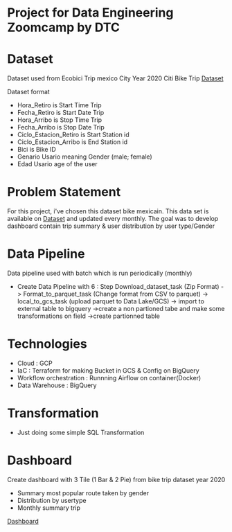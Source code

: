 # Project for Data Engineering Zoomcamp by DTC

# Dataset

Dataset used from Ecobici Trip mexico City Year 2020
Citi Bike Trip [Dataset](https://www.ecobici.cdmx.gob.mx/sites/default/files/data/usages/2020-01.csv)

Dataset format 

- Hora_Retiro is Start Time Trip
- Fecha_Retiro is Start Date Trip
- Hora_Arribo is Stop Time Trip
- Fecha_Arribo is Stop Date Trip
- Ciclo_Estacion_Retiro is Start Station id
- Ciclo_Estacion_Arribo is End Station id
- Bici is Bike ID
- Genario Usario  meaning Gender (male; female)
- Edad Usario age of the user

# Problem Statement

For this project, i've chosen this dataset  bike mexicain. This data set is available on [Dataset](https://www.ecobici.cdmx.gob.mx/sites/default/files/data/usages/2020-01.csv) and updated every monthly. The goal was to develop dashboard contain trip summary & user distribution by user type/Gender 


# Data Pipeline

Data pipeline used with batch which is run periodically (monthly)

- Create Data Pipeline with 6 : Step Download_dataset_task (Zip Format) -> Format_to_parquet_task (Change format from CSV to parquet) -> local_to_gcs_task (upload parquet to Data Lake/GCS) -> import to external table to bigquery ->create a non partioned tabe and make some transformations on field ->create partionned table

# Technologies

- Cloud : GCP
- IaC : Terraform for making Bucket in GCS & Config on BigQuery
- Workflow orchestration : Runnning Airflow on container(Docker)
- Data Warehouse : BigQuery

# Transformation

- Just doing some simple SQL Transformation

# Dashboard

Create dashboard with 3 Tile (1 Bar & 2 Pie) from bike trip dataset year 2020
- Summary most popular route taken by gender
- Distribution by usertype
- Monthly summary trip

[Dashboard]()
